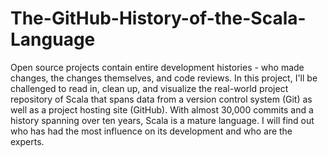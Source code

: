 # The-GitHub-History-of-the-Scala-Language

Open source projects contain entire development histories - who made changes, the changes themselves, and code reviews. 
In this project, I'll be challenged to read in, clean up, and visualize the real-world project repository of Scala that spans data from a version control system (Git) 
as well as a project hosting site (GitHub). 
With almost 30,000 commits and a history spanning over ten years, Scala is a mature language. 
I will find out who has had the most influence on its development and who are the experts.
